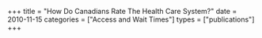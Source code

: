 +++
title = "How Do Canadians Rate The Health Care System?"
date = 2010-11-15
categories = ["Access and Wait Times"]
types = ["publications"]
+++
